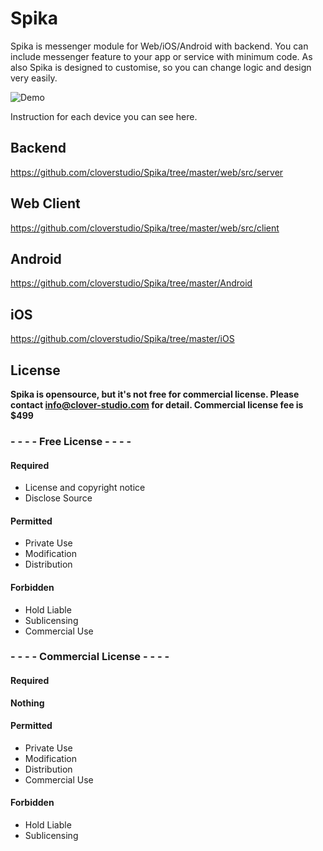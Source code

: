 # Spika

Spika is messenger module for Web/iOS/Android with backend. 
You can include messenger feature to your app or service with minimum code.
As also Spika is designed to customise, so you can change logic and design very easily.

![Demo](https://github.com/cloverstudio/Spika/blob/master/spika_demo_new.gif "Demo")

Instruction for each device you can see here.

## Backend

https://github.com/cloverstudio/Spika/tree/master/web/src/server

## Web Client

https://github.com/cloverstudio/Spika/tree/master/web/src/client

## Android

https://github.com/cloverstudio/Spika/tree/master/Android

## iOS

https://github.com/cloverstudio/Spika/tree/master/iOS


## License

**Spika is opensource, but it's not free for commercial license. Please contact info@clover-studio.com for detail. Commercial license fee is $499**

### - - - - Free License - - - - 

#### Required

* License and copyright notice
* Disclose Source

#### Permitted

* Private Use
* Modification
* Distribution

#### Forbidden

* Hold Liable
* Sublicensing
* Commercial Use

### - - - - Commercial License - - - - 

#### Required
**Nothing**

#### Permitted

* Private Use
* Modification
* Distribution
* Commercial Use

#### Forbidden

* Hold Liable
* Sublicensing

